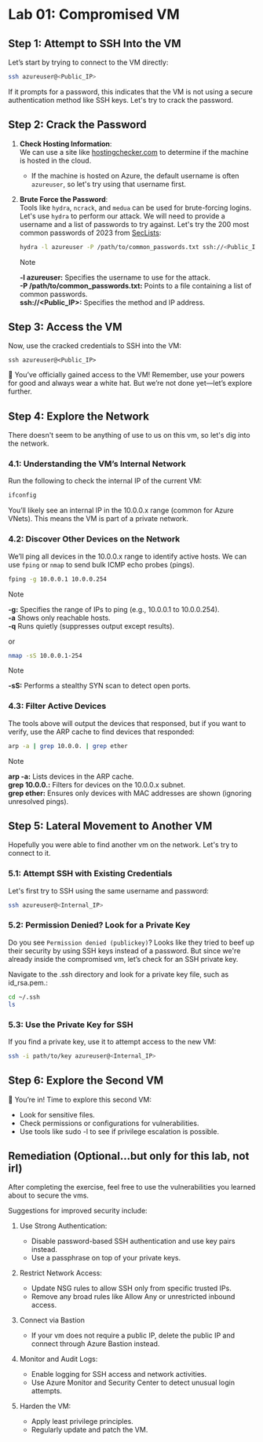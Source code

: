 # Lab 01: Compromised VM

## Step 1: Attempt to SSH Into the VM

Let’s start by trying to connect to the VM directly:

```bash
ssh azureuser@<Public_IP>
```

If it prompts for a password, this indicates that the VM is not using a secure authentication method like SSH keys. Let's try to crack the password.

## Step 2: Crack the Password

1. **Check Hosting Information**:  
   We can use a site like [hostingchecker.com](https://hostingchecker.com) to determine if the machine is hosted in the cloud.  

   - If the machine is hosted on Azure, the default username is often `azureuser`, so let's try using that username first.

2. **Brute Force the Password**:  
   Tools like `hydra`, `ncrack`, and `medua` can be used for brute-forcing logins. Let's use `hydra` to perform our attack. We will need to provide a username and a list of passwords to try against. Let's try the 200 most common passwords of 2023 from [SecLists](https://github.com/danielmiessler/SecLists/blob/master/Passwords/2023-200_most_used_passwords.txt):

   ```bash
   hydra -l azureuser -P /path/to/common_passwords.txt ssh://<Public_IP>
   ```

    > [!NOTE]
    **-l azureuser:** Specifies the username to use for the attack.  
    **-P /path/to/common_passwords.txt:** Points to a file containing a     list of common passwords.  
    **ssh://<Public_IP>:** Specifies the method and IP address.

## Step 3: Access the VM

Now, use the cracked credentials to SSH into the VM:

```
ssh azureuser@<Public_IP>
```

🎉 You’ve officially gained access to the VM! Remember, use your powers for good and always wear a white hat. But we’re not done yet—let’s explore further.

## Step 4: Explore the Network

There doesn't seem to be anything of use to us on this vm, so let's dig into the network.

### 4.1: Understanding the VM’s Internal Network

Run the following to check the internal IP of the current VM:

```bash
ifconfig
```

You’ll likely see an internal IP in the 10.0.0.x range (common for Azure VNets). This means the VM is part of a private network.

### 4.2: Discover Other Devices on the Network

We’ll ping all devices in the 10.0.0.x range to identify active hosts. We can use `fping` or `nmap` to send bulk ICMP echo probes (pings).

```bash
fping -g 10.0.0.1 10.0.0.254
```

>[!NOTE]
**-g:** Specifies the range of IPs to ping (e.g., 10.0.0.1 to 10.0.0.254).  
**-a** Shows only reachable hosts.  
**-q** Runs quietly (suppresses output except results).  

or

```bash
nmap -sS 10.0.0.1-254
```

>[!NOTE]
**-sS:** Performs a stealthy SYN scan to detect open ports.

### 4.3: Filter Active Devices

The tools above will output the devices that responsed, but if you want to verify, use the ARP cache to find devices that responded:

```bash
arp -a | grep 10.0.0. | grep ether
```

>[!NOTE]
**arp -a:** Lists devices in the ARP cache.  
**grep 10.0.0.:** Filters for devices on the 10.0.0.x subnet.  
**grep ether:** Ensures only devices with MAC addresses are shown (ignoring unresolved pings).  

## Step 5: Lateral Movement to Another VM

Hopefully you were able to find another vm on the network. Let's try to connect to it.

### 5.1: Attempt SSH with Existing Credentials

Let's first try to SSH using the same username and password:

```bash
ssh azureuser@<Internal_IP>
```

### 5.2: Permission Denied? Look for a Private Key

Do you see `Permission denied (publickey)`? Looks like they tried to beef up their security by using SSH keys instead of a password. But since we're already inside the compromised vm, let’s check for an SSH private key.

Navigate to the .ssh directory and look for a private key file, such as id_rsa.pem.:

```bash
cd ~/.ssh
ls
```

### 5.3: Use the Private Key for SSH

If you find a private key, use it to attempt access to the new VM:

```bash
ssh -i path/to/key azureuser@<Internal_IP>
```

## Step 6: Explore the Second VM

🎉 You’re in! Time to explore this second VM:

- Look for sensitive files.
- Check permissions or configurations for vulnerabilities.
- Use tools like sudo -l to see if privilege escalation is possible.

## Remediation (Optional...but only for this lab, not irl)

After completing the exercise, feel free to use the vulnerabilities you learned about to secure the vms.

Suggestions for improved security include:

1. Use Strong Authentication:
   - Disable password-based SSH authentication and use key pairs instead.
   - Use a passphrase on top of your private keys.

2. Restrict Network Access:
    - Update NSG rules to allow SSH only from specific trusted IPs.
    - Remove any broad rules like Allow Any or unrestricted inbound access.

3. Connect via Bastion
    - If your vm does not require a public IP, delete the public IP and connect through Azure Bastion instead.

4. Monitor and Audit Logs:
    - Enable logging for SSH access and network activities.
    - Use Azure Monitor and Security Center to detect unusual login attempts.

5. Harden the VM:
    - Apply least privilege principles.
    - Regularly update and patch the VM.
